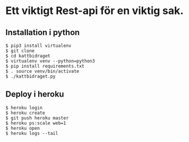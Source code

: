 # Ett viktigt Rest-api för en viktig sak.

## Installation i python

```
$ pip3 install virtualenv
$ git clone
$ cd kattbidraget
$ virtualenv venv --python=python3
$ pip install requirements.txt
$ . source venv/bin/activate
$ ./kattbidraget.py

```
## Deploy i heroku
```
$ heroku login
$ heroku create
$ git push heroku master
$ heroku ps:scale web=1
$ heroku open
$ heroku logs --tail
```



